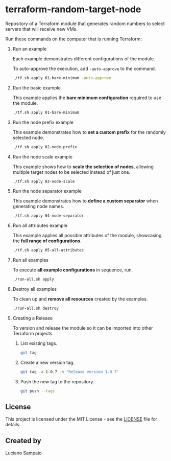 # terraform-random-target-node
Repository of a Terraform module that generates random numbers to select servers that will receive new VMs.

Run these commands on the computer that is running Terraform:

1. Run an example

    Each example demonstrates different configurations of the module.

    To auto-approve the execution, add `-auto-approve` to the command.

    ```bash
    ./tf.sh apply 01-bare-minimum -auto-approve
    ```

1. Run the basic example

    This example applies the **bare minimum configuration** required to use the module.

    ```bash
    ./tf.sh apply 01-bare-minimum
    ```

1. Run the node prefix example

    This example demonstrates how to **set a custom prefix** for the randomly selected node.

    ```bash
    ./tf.sh apply 02-node-prefix
    ```

1. Run the node scale example

    This example shows how to **scale the selection of nodes**, allowing multiple target nodes to be selected instead of just one.

    ```bash
    ./tf.sh apply 03-node-scale
    ```

1. Run the node separator example

    This example demonstrates how to **define a custom separator** when generating node names.

    ```bash
    ./tf.sh apply 04-node-separator
    ```

1. Run all attributes example

    This example applies all possible attributes of the module, showcasing the **full range of configurations**.

    ```bash
    ./tf.sh apply 05-all-attributes
    ```

1. Run all examples

    To execute **all example configurations** in sequence, run.

    ```bash
    ./run-all.sh apply
    ```

1. Destroy all examples

    To clean up and **remove all resources** created by the examples.

    ```bash
    ./run-all.sh destroy
    ```

1. Creating a Release

    To version and release the module so it can be imported into other Terraform projects.

    1. List existing tags.
        ```bash
        git tag
        ```

    1. Create a new version tag.
        ```bash
        git tag -a 1.0.7 -m "Release version 1.0.7"
        ```

    1. Push the new tag to the repository.
        ```bash
        git push --tags
        ```

## License

This project is licensed under the MIT License - see the [LICENSE](LICENSE "MIT License") file for details.

## Created by

Luciano Sampaio
